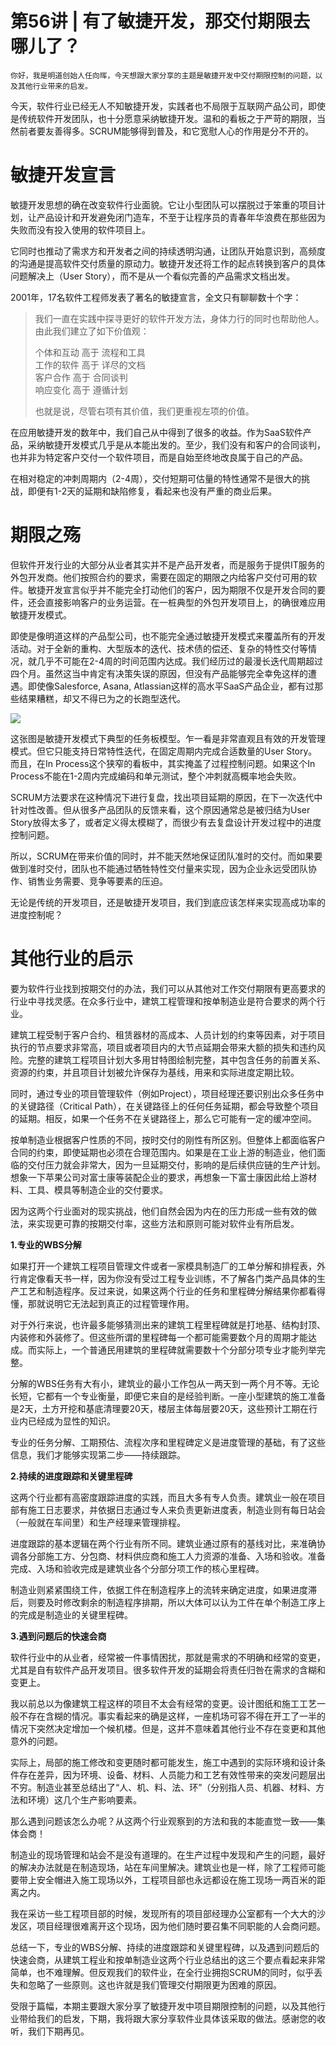 # 第56讲 | 有了敏捷开发，那交付期限去哪儿了？

    你好，我是明道创始人任向晖，今天想跟大家分享的主题是敏捷开发中交付期限控制的问题，以及其他行业带来的启发。

今天，软件行业已经无人不知敏捷开发，实践者也不局限于互联网产品公司，即使是传统软件开发团队，也十分愿意采纳敏捷开发。温和的看板之于严苛的期限，当然前者要友善得多。SCRUM能够得到普及，和它宽慰人心的作用是分不开的。

# 敏捷开发宣言

敏捷开发思想的确在改变软件行业面貌。它让小型团队可以摆脱过于笨重的项目计划，让产品设计和开发避免闭门造车，不至于让程序员的青春年华浪费在那些因为失败而没有投入使用的软件项目上。

它同时也推动了需求方和开发者之间的持续透明沟通，让团队开始意识到，高频度的沟通是提高软件交付质量的原动力。敏捷开发还将工作的起点转换到客户的具体问题解决上（User Story），而不是从一个看似完善的产品需求文档出发。

2001年，17名软件工程师发表了著名的敏捷宣言，全文只有聊聊数十个字：

> 我们一直在实践中探寻更好的软件开发方法，身体力行的同时也帮助他人。由此我们建立了如下价值观：
> 
> 个体和互动 高于 流程和工具  
> 工作的软件 高于 详尽的文档  
> 客户合作 高于 合同谈判  
> 响应变化 高于 遵循计划
> 
> 也就是说，尽管右项有其价值，我们更重视左项的价值。

在应用敏捷开发的数年中，我们自己从中得到了很多的收益。作为SaaS软件产品，采纳敏捷开发模式几乎是从本能出发的。至少，我们没有和客户的合同谈判，也并非为特定客户交付一个软件项目，而是自始至终地改良属于自己的产品。

在相对稳定的冲刺周期内（2-4周），交付短期可估量的特性通常不是很大的挑战，即便有1-2天的延期和缺陷修复，看起来也没有严重的商业后果。

# 期限之殇

但软件开发行业的大部分从业者其实并不是产品开发者，而是服务于提供IT服务的外包开发商。他们按照合约的要求，需要在固定的期限之内给客户交付可用的软件。敏捷开发宣言似乎并不能完全打动他们的客户，因为期限不仅是开发合同的要件，还会直接影响客户的业务运营。在一桩典型的外包开发项目上，的确很难应用敏捷开发模式。

即使是像明道这样的产品型公司，也不能完全通过敏捷开发模式来覆盖所有的开发活动。对于全新的重构、大型版本的迭代、技术债的偿还、复杂的特性交付等情况，就几乎不可能在2-4周的时间范围内达成。我们经历过的最漫长迭代周期超过四个月。虽然这当中肯定有决策失误的原因，但没有产品能够完全幸免这样的遭遇。即使像Salesforce, Asana, Atlassian这样的高水平SaaS产品企业，都有过那些结果糟糕，却又不得已为之的长跑型迭代。

![](https://static001.geekbang.org/resource/image/83/d0/8328ba79e031d9c6e679649139087ad0.png)

这张图是敏捷开发模式下典型的任务板模型。乍一看是非常直观且有效的开发管理模式。但它只能支持日常特性迭代，在固定周期内完成合适数量的User Story。而且，在In Process这个狭窄的看板中，其实掩盖了过程控制问题。如果这个In Process不能在1-2周内完成编码和单元测试，整个冲刺就高概率地会失败。

SCRUM方法要求在这种情况下进行复盘，找出项目延期的原因，在下一次迭代中针对性改善。但从很多产品团队的反馈来看，这个原因通常总是被归结为User Story放得太多了，或者定义得太模糊了，而很少有去复盘设计开发过程中的进度控制问题。

所以，SCRUM在带来价值的同时，并不能天然地保证团队准时的交付。而如果要做到准时交付，团队也不能通过牺牲特性交付量来实现，因为企业永远受团队协作、销售业务需要、竞争等要素的压迫。

无论是传统的开发项目，还是敏捷开发项目，我们到底应该怎样来实现高成功率的进度控制呢？

# 其他行业的启示

要为软件行业找到按期交付的办法，我们可以从其他对工作交付期限有更高要求的行业中寻找灵感。在众多行业中，建筑工程管理和按单制造业是符合要求的两个行业。

建筑工程受制于客户合约、租赁器材的高成本、人员计划的约束等因素，对于项目执行的节点要求非常高，项目或者项目内的大节点延期会带来大额的损失和违约风险。完整的建筑工程项目计划大多用甘特图绘制完整，其中包含任务的前置关系、资源的约束，并且项目计划被允许保存为基线，用来和实际进度定期比较。

同时，通过专业的项目管理软件（例如Project），项目经理还要识别出众多任务中的关键路径（Critical Path），在关键路径上的任何任务延期，都会导致整个项目的延期。相反，如果一个任务不在关键路径上，那么它可能有一定的缓冲空间。

按单制造业根据客户性质的不同，按时交付的刚性有所区别。但整体上都面临客户合同的约束，即使延期也必须在合理范围内。如果是在工业上游的制造业，他们面临的交付压力就会非常大，因为一旦延期交付，影响的是后续供应链的生产计划。想象一下苹果公司对富士康等装配企业的要求，再想象一下富士康因此给上游材料、工具、模具等制造企业的交付要求。

因为这两个行业面对的现实挑战，他们自然会因为内在的压力形成一些有效的做法，来实现更可靠的按期交付率，这些方法和原则可能对软件业有所启发。

**1.专业的WBS分解**

如果打开一个建筑工程项目管理文件或者一家模具制造厂的工单分解和排程表，外行肯定像看天书一样，因为你没有受过工程专业训练，不了解各门类产品具体的生产工艺和制造程序。反过来说，如果这两个行业的任务和里程碑分解结果你都看得懂，那就说明它无法起到真正的过程管理作用。

对于外行来说，也许最多能够猜测出来的建筑工程里程碑就是打地基、结构封顶、内装修和外装修了。但这些所谓的里程碑每一个都可能需要数个月的周期才能达成。而实际上，一个普通民用建筑的里程碑就需要数十个分部分项专业才能列举完整。

分解的WBS任务有大有小，建筑业的最小工作包从一两天到一两个月不等。无论长短，它都有一个专业衡量，即便它来自的是经验判断。一座小型建筑的施工准备是2天，土方开挖和基底清理要20天，楼层主体每层要20天，这些预计工期在行业内已经成为显性的知识。

专业的任务分解、工期预估、流程次序和里程碑定义是进度管理的基础，有了这些信息，我们才能够实现第二步——持续跟踪。

**2.持续的进度跟踪和关键里程碑**

这两个行业都有高密度跟踪进度的实践，而且大多有专人负责。建筑业一般在项目部有施工日志要求，并依据日志通过专人来负责更新进度表，制造业则有每日站会（一般就在车间里）和生产经理来管理排程。

进度跟踪的基本逻辑在两个行业有所不同。建筑业通过原有的基线对比，来准确协调各分部施工方、分包商、材料供应商和施工人力资源的准备、入场和验收。准备完成、入场和验收完成是建筑业各个分部分项工作的核心里程碑。

制造业则紧紧围绕工件，依据工件在制造程序上的流转来确定进度，如果进度滞后，则要及时修改剩余的制造程序排期，所以大体可以认为工件在单个制造工序上的完成是制造业的关键里程碑。

**3.遇到问题后的快速会商**

软件行业中的从业者，经常被一件事情困扰，那就是需求的不明确和经常的变更，尤其是自有软件产品开发项目。很多软件开发的延期会将责任归咎在需求的含糊和变更上。

我以前总以为像建筑工程这样的项目不太会有经常的变更。设计图纸和施工工艺一般不存在含糊的情况。事实看起来的确是这样，一座机场可容不得在开工了一半的情况下突然决定增加一个候机楼。但是，这并不意味着其他行业不存在变更和其他意外的问题。

实际上，局部的施工修改和变更随时都可能发生，施工中遇到的实际环境和设计条件存在差异，因为环境、设备、材料、人员能力和工艺有效性带来的突发问题层出不穷。制造业甚至总结出了“人、机、料、法、环”（分别指人员、机器、材料、方法和环境）这几个生产影响要素。

那么遇到问题该怎么办呢？从这两个行业观察到的方法和我的本能直觉一致——集体会商！

制造业的现场管理和站会不是没有道理的。在生产过程中发现和产生的问题，最好的解决办法就是在制造现场，站在车间里解决。建筑业也是一样，除了工程师可能要带上安全帽进入施工现场以外，工程项目部也永远都设在施工现场一两百米的距离之内。

我在采访一些工程项目部的时候，发现所有的项目部经理办公室都有一个大大的沙发区，项目经理很难离开这个现场，因为他们随时要召集不同职能的人会商问题。

总结一下，专业的WBS分解、持续的进度跟踪和关键里程碑，以及遇到问题后的快速会商，从建筑工程业和按单制造业这两个行业总结出的这三个要点看起来非常简单，也不难理解。但反观我们的软件业，在全行业拥抱SCRUM的同时，似乎丢失和忽略了一些原则。这也许就是我们管理交付期限更为困难的原因。

受限于篇幅，本期主要跟大家分享了敏捷开发中项目期限控制的问题，以及其他行业带给我们的启发，下期，我将跟大家分享软件业具体该采取的做法。感谢您的收听，我们下期再见。
    